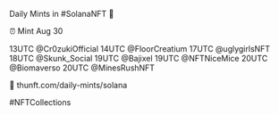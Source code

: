 Daily Mints in #SolanaNFT 🚀

⏰ Mint Aug 30

13UTC @Cr0zukiOfficial
14UTC @FloorCreatium
17UTC @uglygirlsNFT
18UTC @Skunk_Social
19UTC @Bajixel
19UTC @NFTNiceMice
20UTC @Biomaverso
20UTC @MinesRushNFT

🔗 thunft.com/daily-mints/solana

#NFTCollections